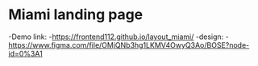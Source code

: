 # Miami landing page

-Demo link:
-https://frontend112.github.io/layout_miami/
-design:
-https://www.figma.com/file/OMjQNb3hg1LKMV4OwyQ3Ao/BOSE?node-id=0%3A1
